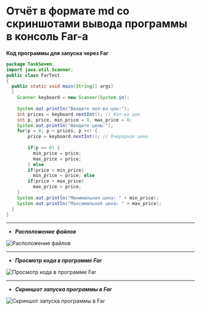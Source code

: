# Отчёт в формате md со скриншотами вывода программы в консоль Far-a

**Код программы для запуска через Far**
```Java
package TaskSeven;
import java.util.Scanner;
public class FarTest
{
  public static void main(String[] args)
  {
    Scanner keyboard = new Scanner(System.in);
    
    System.out.println("Введите кол-во цен:");
    int prices = keyboard.nextInt(); // Кол-во цен
    int p, price, min_price = 0, max_price = 0;
    System.out.println("Введите цены:");
    for(p = 0; p < prices; p ++) {
        price = keyboard.nextInt(); // Очередная цена
        
        if(p == 0) { 
          min_price = price;
          max_price = price;
        } else
        if(price < min_price)
          min_price = price; else
        if(price > max_price)
          max_price = price;
    }
    System.out.println("Минимальная цена: " + min_price);
    System.out.println("Максимальная цена: " + max_price);
  }
}
```
___
- ***Расположение файлов***  

![Расположение файлов](https://github.com/Fisher48/Course-Java-1.2/assets/156232888/5a8d33ca-9a35-4bdd-8047-410a74b58492)  
___
  
- ***Просмотр кода в программе Far***
  
![Просмотр кода в программе Far](https://github.com/Fisher48/Course-Java-1.2/assets/156232888/1ae079f7-24f1-49cc-aeb9-dd3472936caa)  
___
  
- ***Скриншот запуска программы в Far***  
  
![Скриншот запуска программы в Far](https://github.com/Fisher48/Course-Java-1.2/assets/156232888/59559d37-8b7d-4b08-ac2a-2f1a251e7dd9)

